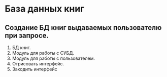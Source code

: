 <h1>База данных книг</h1>
<h2>Создание БД книг выдаваемых пользователю при запросе.</h2>
<ol>
<li>БД книг.</li>

<li>Модуль для работы с СУБД.</li>

<li>Модуль для работы с пользователем.</li>

<li>Отрисовать интерфейс.</li>

<li>Закодить интерфейс</li>
</ol>


